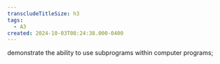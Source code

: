 ```yaml
---
transcludeTitleSize: h3
tags:
  - A3
created: 2024-10-03T08:24:38.000-0400
---
```

demonstrate the ability to use subprograms within computer programs;